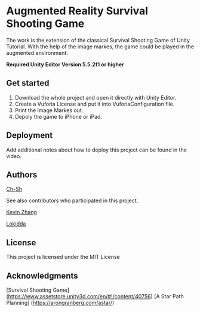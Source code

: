 # Augmented Reality Survival Shooting Game 
The work is the extension of the classical Survival Shooting Game of Unity Tutorial. With the help of the image markes,
the game could be played in the augmented environment.

**Required Unity Editor Version 5.5.2f1 or higher**

## Get started   

1. Download the whole project and open it directly with Unity Editor.
2. Create a Vuforia License and put it into VuforiaConfiguration file.
3. Print the Image Markes out.
4. Depoly the game to iPhone or iPad.

## Deployment

Add additional notes about how to deploy this project can be found in the video. 

## Authors

[Ch-Sh](https://github.com/Ch-Sh)

See also contributors who participated in this project.

[Kevin Zhang](https://github.com/kevin0932)

[Lokidda](https://github.com/Lokidda)


## License

This project is licensed under the MIT License

## Acknowledgments

[Survival Shooting Game] (https://www.assetstore.unity3d.com/en/#!/content/40756) 
[A Star Path Planning] (https://arongranberg.com/astar/)

